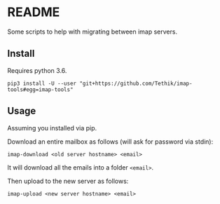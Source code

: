 # README
Some scripts to help with migrating between imap servers. 

## Install
Requires python 3.6.
```
pip3 install -U --user "git+https://github.com/Tethik/imap-tools#egg=imap-tools"
```

## Usage
Assuming you installed via pip.

Download an entire mailbox as follows (will ask for password via stdin):
```
imap-download <old server hostname> <email>
```
It will download all the emails into a folder `<email>`. 

Then upload to the new server as follows:
```
imap-upload <new server hostname> <email>
```
